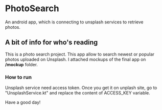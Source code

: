# PhotoSearch

An android app, which is connecting to unsplash services to retrieve photos.

## A bit of info for who's reading

This is a photo search project. This app allow to search newest or popular photos uploaded on Unsplash.
I attached mockups of the final app on **/mockup** folder.

### How to run

Unsplash service need access token. Once you get it on unplash site, go to "UnsplashService.kt" and replace the content of ACCESS_KEY variable.

Have a good day!